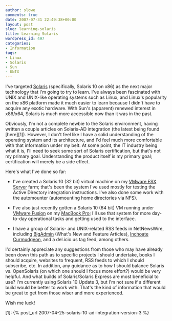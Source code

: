 ```yaml
---
author: slowe
comments: true
date: 2007-07-31 22:49:38+00:00
layout: post
slug: learning-solaris
title: Learning Solaris
wordpress_id: 497
categories:
- Information
tags:
- Linux
- Solaris
- Sun
- UNIX
---
```


I've targeted [Solaris](http://www.sun.com/software/solaris/) (specifically, Solaris 10 on x86) as the next major technology that I'm going to try to learn. I've always been fascinated with UNIX and UNIX-like operating systems such as Linux, and Linux's popularity on the x86 platform made it much easier to learn because I didn't have to acquire any exotic hardware. With Sun's (apparent) renewed interest in x86/x64, Solaris is much more accessible now than it was in the past.

Obviously, I'm not a complete newbie to the Solaris environment, having written a couple articles on Solaris-AD integration (the latest being found [here][1]). However, I don't feel like I have a solid understanding of the operating system and its architecture, and I'd feel much more comfortable with that information under my belt. At some point, the IT industry being what it is, I'll need to seek some sort of Solaris certification, but that's not my primary goal. Understanding the product itself is my primary goal; certification will merely be a side effect.

Here's what I've done so far:

* I've created a Solaris 10 (32 bit) virtual machine on my [VMware ESX Server](http://www.vmware.com/products/vi/esx/) farm; that's been the system I've used mostly for testing the Active Directory integration instructions. I've also done some work with the automounter (automounting home directories via NFS).

* I've also just recently gotten a Solaris 10 (64 bit) VM running under [VMware Fusion](http://www.vmware.com/beta/fusion/) on my [MacBook Pro](http://www.apple.com/macbookpro/); I'll use that system for more day-to-day operational tasks and getting used to the interface.

* I have a group of Solaris- and UNIX-related RSS feeds in NetNewsWire, including [BigAdmin](http://www.sun.com/bigadmin/home/index.html) (What's New and Feature Articles), [Inchoate Curmudgeon](http://blog.louspringer.com/), and a del.icio.us tag feed, among others.

I'd certainly appreciate any suggestions from those who may have already been down this path as to specific projects I should undertake, books I should acquire, websites to frequent, RSS feeds to which I should subscribe, etc. In addition, any guidance as to how I should balance Solaris vs. OpenSolaris (on which one should I focus more effort?) would be very helpful. And what builds of Solaris/Solaris Express are most beneficial to use? I'm currently using Solaris 10 Update 3, but I'm not sure if a different build would be better to work with. That's the kind of information that would be great to get from those wiser and more experienced.

Wish me luck!

[1]: {% post_url 2007-04-25-solaris-10-ad-integration-version-3 %}
